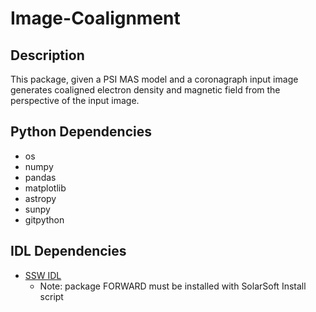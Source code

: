 # Image-Coalignment


## Description

This package, given a PSI MAS model and a coronagraph input image generates coaligned electron density and magnetic field from the perspective of the input image.

## Python Dependencies

- os
- numpy
- pandas
- matplotlib
- astropy
- sunpy
- gitpython

## IDL Dependencies

- [SSW IDL](https://www.mssl.ucl.ac.uk/surf/sswdoc/solarsoft/ssw_install_howto.html)
  - Note: package FORWARD must be installed with SolarSoft Install script
